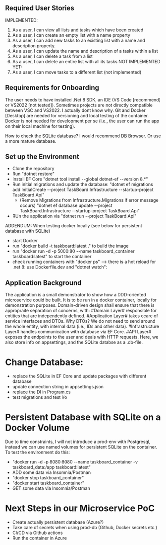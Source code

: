 ## Required User Stories
IMPLEMENTED:
1. As a user, I can view all lists and tasks which have been created
2. As a user, I can create an empty list with a name property
3. As a user, I can add new tasks to an existing list with a name and description
   property.
4. As a user, I can update the name and description of a tasks within a list
5. As a user, I can delete a task from a list
6. As a user, I can delete an entire list with all its tasks
NOT IMPLEMENTED YET:
7. As a user, I can move tasks to a different list (not implemented)

## Requirements for Onboarding

The user needs to have installed .Net 8 SDK, an IDE (VS Code [recommend]
or VS2022 [not tested]).
Sometimes projects are not directly compatible between VSC and VS2022. I actually dont know why.
Git and Docker [Desktop] are needed for versioning and local testing of the container.
Docker is not needed for development per se (i.e., the user can run the app on their local
machine for testing).

How to check the SQLite database? I would recommend DB Browser. Or use a more mature
database.

## Set up the Environment

- Clone the repository
- Run "dotnet restore"
- Install EF Core "dotnet tool install --global dotnet-ef --version 8.*"
- Run initial migrations and update the database:
  "dotnet ef migrations add InitialCreate --project TaskBoard.Infrastructure --startup-project TaskBoard.Api"
  - (Remove Migrations from Infrastructure.Migrations if error message occurs)
  "dotnet ef database update --project TaskBoard.Infrastructure --startup-project TaskBoard.Api"
- RUn the application via "dotnet run --project TaskBoard.Api"

ADDENDUM: When testing docker locally (see below for persistent database with SQLite)
- start Docker
- run "docker build -t taskboard:latest ." to build the image 
- run "docker run -d -p 5000:80 --name taskboard_container taskboard:latest" to start the container
- check running containers with "docker ps"
--> there is a hot reload for .net 8: use Dockerfile.dev and "dotnet watch":


## Application Background

The application is a small demonstrator to show how a DDD-oriented microservice
could be built. It is to be run in a docker container, locally for demonstration
purposes.
Domain-driven design shall ensure that there is appropraite separation of concerns,
with:
#Domain Layer# responsible for entities that are independently defined.
#Application Layer# takes ccare of service interfaces and DTOs. Why DTOs? We do not
need to send around the whole entity, with internal data (i.e., IDs and other data).
#Infrastructure Layer# handles communication with database via EF Core.
#API Layer# exposes the endpoints to the user and deals with HTTP requests. Here, we also
store info on appsettings, and the SQLite databse as a .db-file.

# Change Database:

- replace the SQLite in EF Core and update packages with different database
- update connection string in appsettings.json
- replace the DI in Program.cs
- test migrations and test i/o

# Persistent Database with SQLite on a Docker Volume
Due to time constraints, I will not introduce a prod-env with Postgresql, instead we can
use named volumes for persistent SQLite on the container. 
To test the environment do this:
- "docker run -d -p 8080:8080 --name taskboard_container -v taskboard_data:/app taskboard:latest"
- ADD some data via Insomnia/Postman
- "docker stop taskboard_container"
- "docker start taskboard_container"
- GET some data via Insomnia/Postman

# Next Steps in our Microservice PoC
- Create actually persistent database (Azure?)
- Take care of secrets when using prod-db (Github, Docker secrets etc.)
- CI/CD via Github actions
- Run the container in Azure